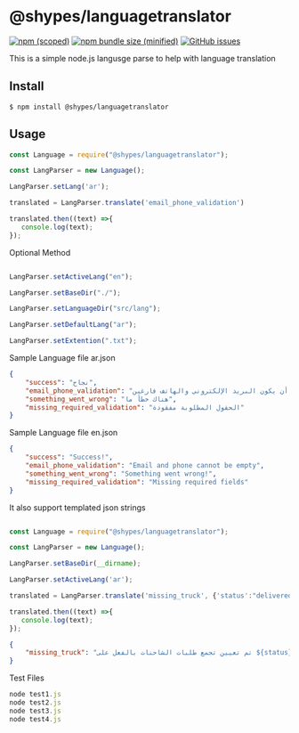 # @shypes/languagetranslator

[![npm (scoped)](https://img.shields.io/npm/v/@shypes/languagetranslator.svg)](https://www.npmjs.com/package/@shypes/languagetranslator)
[![npm bundle size (minified)](https://img.shields.io/bundlephobia/min/@shypes/languagetranslator.svg)](https://www.npmjs.com/package/@shypes/languagetranslator)
[![GitHub issues](https://img.shields.io/github/issues/Shypes/langparser)](https://github.com/Shypes/langparser/issues)


This is a simple node.js langusge parse to help with language translation

## Install

```
$ npm install @shypes/languagetranslator
```

## Usage

```js
const Language = require("@shypes/languagetranslator");

const LangParser = new Language();

LangParser.setLang('ar');

translated = LangParser.translate('email_phone_validation')

translated.then((text) =>{
   console.log(text);
});

```

Optional Method

```js

LangParser.setActiveLang("en");

LangParser.setBaseDir("./");

LangParser.setLanguageDir("src/lang");

LangParser.setDefaultLang("ar");

LangParser.setExtention(".txt");

```

Sample Language file ar.json

```json
{
    "success": "نجاح",
    "email_phone_validation": "لا يمكن أن يكون البريد الإلكتروني والهاتف فارغين",
    "something_went_wrong": "هناك خطأ ما",
    "missing_required_validation": "الحقول المطلوبة مفقودة"
}
```

Sample Language file en.json

```json
{
    "success": "Success!",
    "email_phone_validation": "Email and phone cannot be empty",
    "something_went_wrong": "Something went wrong!",
    "missing_required_validation": "Missing required fields"
}
```


It also support templated json strings

```js

const Language = require("@shypes/languagetranslator");

const LangParser = new Language();

LangParser.setBaseDir(__dirname);

LangParser.setActiveLang('ar');

translated = LangParser.translate('missing_truck', {'status':"delivered"} )

translated.then((text) =>{
   console.log(text);
});
```

```json
{
    "missing_truck": "تم تعيين تجمع طلبات الشاحنات بالفعل على ${status}",
}
```


Test Files

```js
node test1.js
node test2.js
node test3.js
node test4.js
```